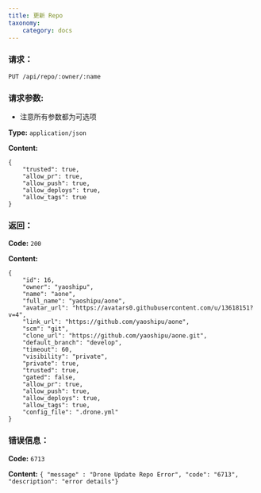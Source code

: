 ```yaml
---
title: 更新 Repo
taxonomy:
    category: docs
---
```


### 请求：

    PUT /api/repo/:owner/:name

### 请求参数:

- 注意所有参数都为可选项

**Type:** `application/json`

**Content:**

```
{
    "trusted": true,
    "allow_pr": true,
    "allow_push": true,
    "allow_deploys": true,
    "allow_tags": true
}
```	

### 返回：

**Code:** `200`

**Content:**

```
{
    "id": 16,
    "owner": "yaoshipu",
    "name": "aone",
    "full_name": "yaoshipu/aone",
    "avatar_url": "https://avatars0.githubusercontent.com/u/13618151?v=4",
    "link_url": "https://github.com/yaoshipu/aone",
    "scm": "git",
    "clone_url": "https://github.com/yaoshipu/aone.git",
    "default_branch": "develop",
    "timeout": 60,
    "visibility": "private",
    "private": true,
    "trusted": true,
    "gated": false,
    "allow_pr": true,
    "allow_push": true,
    "allow_deploys": true,
    "allow_tags": true,
    "config_file": ".drone.yml"
}
```

### 错误信息：

**Code:** `6713`

**Content:** `{ "message" : "Drone Update Repo Error", "code": "6713", "description": "error details"}`
